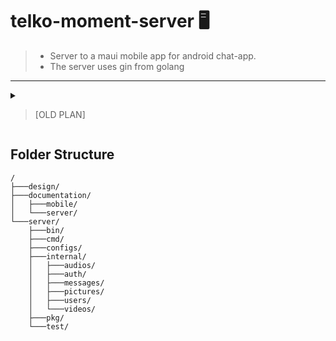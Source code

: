 # telko-moment-server 🖥


> - Server to a maui mobile app for android chat-app.
> - The server uses gin from golang



---


<details>

<summary>

> [OLD PLAN]

</summary>

<h2>About</h2> 

> - Server to a flutter android chat-app.
> - The server uses nodejs and frameworks such as ExpressJs, featherJs, stompjs & Prisma ORM.
> - it is split into 2 different servers
>   1.   **chat-server** :   for handling chats
>   2.   **media-server** :  for handling media files or basically files
> - _*more information on this will be found in the documentation folder_
> - figma links for the designs: 
>   1.  **user maps & personas:**   &nbsp;&nbsp; [visit 🔗](https://www.figma.com/file/SBMlL6FtJD69ajJFPGJToU/Telko-moment-%7C-user-map-%26-User-personas?t=eWpYCmGxitRb2tc7-1)
>   2.  **wire frame & prototype**  &nbsp;&nbsp; [visit 🔗](https://www.figma.com/file/ZuSQwcxKaC3hUuFuSnsCqK/Telko-moment-%7C-wireframe-%26-Prototype?t=eWpYCmGxitRb2tc7-1)  

## Requirements

> Most of the server requirements are mostly javascript based and a few are other languages but mostly for supporting architecture.
> The requirements are as follows:
1.  Nodejs & NPM(Node Package Manager)
2.  ExpressJs
3.  FeathersJs
4.  Stompjs
5.  Prisma
6.  Databases
    1.  Mongodb (server)
    2.  SQLite (mobile)
7.  RabbitMQ
    - stomp plugin


</details>


## Folder Structure

    /
    ├───design/
    ├───documentation/
    │   ├───mobile/
    │   └───server/
    └───server/
        ├───bin/
        ├───cmd/
        ├───configs/
        ├───internal/
        │   ├───audios/
        │   ├───auth/
        │   ├───messages/
        │   ├───pictures/
        │   ├───users/
        │   └───videos/
        ├───pkg/
        └───test/

